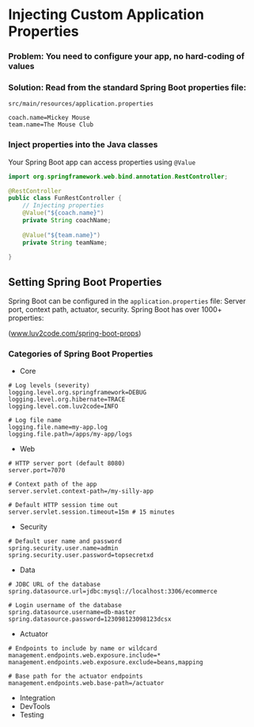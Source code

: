 # Injecting Custom Application Properties

### Problem: You need to configure your app, no hard-coding of values

### Solution: Read from the standard Spring Boot properties file:

```src/main/resources/application.properties```

```properties
coach.name=Mickey Mouse
team.name=The Mouse Club
```

### Inject properties into the Java classes

Your Spring Boot app can access properties using ```@Value```

```java
import org.springframework.web.bind.annotation.RestController;

@RestController
public class FunRestController { 
	// Injecting properties
    @Value("${coach.name}")
    private String coachName;
	
	@Value("${team.name}")
    private String teamName;
	
}
```


## Setting Spring Boot Properties

Spring Boot can be configured in the ```application.properties``` file:
Server port, context path, actuator, security. 
Spring Boot has over 1000+ properties:

(www.luv2code.com/spring-boot-props) 

### Categories of Spring Boot Properties

- Core
```properties
# Log levels (severity)
logging.level.org.springframework=DEBUG
logging.level.org.hibernate=TRACE
logging.level.com.luv2code=INFO

# Log file name
logging.file.name=my-app.log
logging.file.path=/apps/my-app/logs
```

- Web
```properties
# HTTP server port (default 8080)
server.port=7070

# Context path of the app
server.servlet.context-path=/my-silly-app

# Default HTTP session time out
server.servlet.session.timeout=15m # 15 minutes

```

- Security

```properties
# Default user name and password
spring.security.user.name=admin
spring.security.user.password=topsecretxd

```

- Data

```properties
# JDBC URL of the database
spring.datasource.url=jdbc:mysql://localhost:3306/ecommerce

# Login username of the database
spring.datasource.username=db-master
spring.datasource.password=123098123098123dcsx
```

- Actuator

```properties
# Endpoints to include by name or wildcard
management.endpoints.web.exposure.include=*
management.endpoints.web.exposure.exclude=beans,mapping

# Base path for the actuator endpoints
management.endpoints.web.base-path=/actuator
```

- Integration
- DevTools
- Testing


